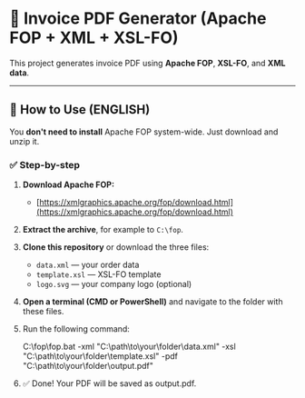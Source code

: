 # 🧾 Invoice PDF Generator (Apache FOP + XML + XSL-FO)

This project generates invoice PDF using **Apache FOP**, **XSL-FO**, and **XML data**.

---

## 🚀 How to Use (ENGLISH)

You **don't need to install** Apache FOP system-wide. Just download and unzip it.

### ✅ Step-by-step

1. **Download Apache FOP:**
   - [https://xmlgraphics.apache.org/fop/download.html](https://xmlgraphics.apache.org/fop/download.html)

2. **Extract the archive**, for example to `C:\fop`.

3. **Clone this repository** or download the three files:
   - `data.xml` — your order data
   - `template.xsl` — XSL-FO template
   - `logo.svg` — your company logo (optional)

4. **Open a terminal (CMD or PowerShell)** and navigate to the folder with these files.

5. Run the following command:

   
     C:\fop\fop.bat -xml "C:\path\to\your\folder\data.xml" -xsl "C:\path\to\your\folder\template.xsl" -pdf "C:\path\to\your\folder\output.pdf"

6. ✅ Done! Your PDF will be saved as output.pdf.




